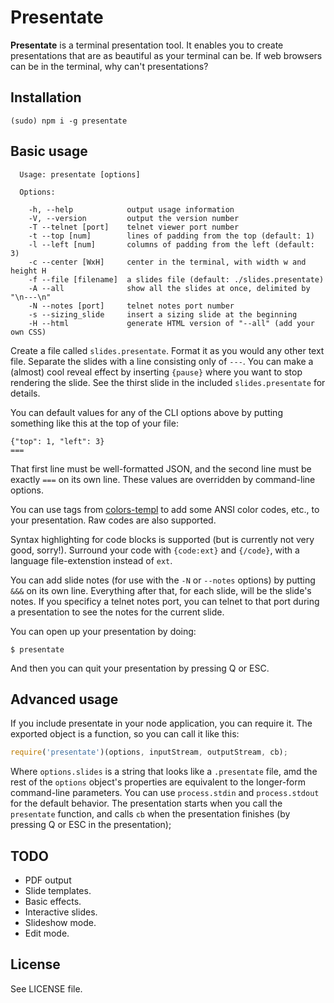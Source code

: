 # Presentate

**Presentate** is a terminal presentation tool. It enables you to create presentations that are as beautiful as your terminal can be. If web browsers can be in the terminal, why can't presentations?

## Installation

`(sudo) npm i -g presentate`

## Basic usage

```
  Usage: presentate [options]

  Options:

    -h, --help            output usage information
    -V, --version         output the version number
    -T --telnet [port]    telnet viewer port number
    -t --top [num]        lines of padding from the top (default: 1)
    -l --left [num]       columns of padding from the left (default: 3)
    -c --center [WxH]     center in the terminal, with width w and height H
    -f --file [filename]  a slides file (default: ./slides.presentate)
    -A --all              show all the slides at once, delimited by "\n---\n"
    -N --notes [port]     telnet notes port number
    -s --sizing_slide     insert a sizing slide at the beginning
    -H --html             generate HTML version of "--all" (add your own CSS)
```

Create a file called `slides.presentate`. Format it as you would any other text file. Separate the slides with a line consisting only of `---`. You can make a (almost) cool reveal effect by inserting `{pause}` where you want to stop rendering the slide. See the thirst slide in the included `slides.presentate` for details.

You can default values for any of the CLI options above by putting something like this at the top of your file:

```
{"top": 1, "left": 3}
===
```

That first line must be well-formatted JSON, and the second line must be exactly `===` on its own line. These values are overridden by command-line options.

You can use tags from [colors-templ](https://github.com/rvagg/colors-tmpl) to add some ANSI color codes, etc., to your presentation. Raw codes are also supported.

Syntax highlighting for code blocks is supported (but is currently not very good, sorry!). Surround your code with `{code:ext}` and `{/code}`, with a language file-extenstion instead of `ext`.

You can add slide notes (for use with the `-N` or `--notes` options) by putting `&&&` on its own line. Everything after that, for each slide, will be the slide's notes. If you specificy a telnet notes port, you can telnet to that port during a presentation to see the notes for the current slide.

You can open up your presentation by doing:

```
$ presentate
```

And then you can quit your presentation by pressing Q or ESC.

## Advanced usage

If you include presentate in your node application, you can require it. The exported object is a function, so you can call it like this:

```javascript
require('presentate')(options, inputStream, outputStream, cb);
```

Where `options.slides` is a string that looks like a `.presentate` file, amd the rest of the `options` object's properties are equivalent to the longer-form command-line parameters. You can use `process.stdin` and `process.stdout` for the default behavior. The presentation starts when you call the `presentate` function, and calls `cb` when the presentation finishes (by pressing Q or ESC in the presentation);
 
## TODO

* PDF output
* Slide templates.
* Basic effects.
* Interactive slides.
* Slideshow mode.
* Edit mode.

## License

See LICENSE file.
